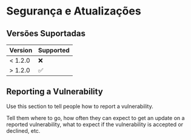 # Segurança e Atualizações

## Versões Suportadas

| Version | Supported          |
| ------- | ------------------ |
| < 1.2.0 | :x:                |
| > 1.2.0 | :white_check_mark: |

## Reporting a Vulnerability

Use this section to tell people how to report a vulnerability.

Tell them where to go, how often they can expect to get an update on a
reported vulnerability, what to expect if the vulnerability is accepted or
declined, etc.
